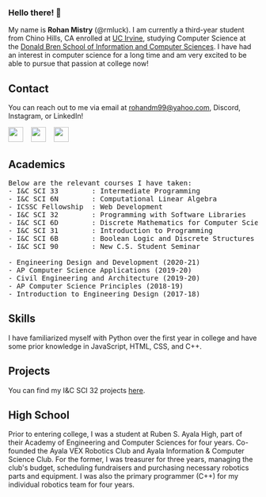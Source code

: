 ### Hello there! 👋
My name is **Rohan Mistry** (@rmluck). I am currently a third-year student from Chino Hills, CA enrolled at [UC Irvine](https://www.uci.edu), studying Computer Science at the [Donald Bren School of Information and Computer Sciences](https://www.ics.uci.edu). I have had an interest in computer science for a long time and am very excited to be able to pursue that passion at college now!

## Contact
You can reach out to me via email at rohandm99@yahoo.com, Discord, Instagram, or LinkedIn!

[<img src='https://user-images.githubusercontent.com/102389484/161869341-42baa76f-a773-417d-849f-f70496f52368.svg' width='30' height='30'>](http://discordapp.com/users/740331366360809504)&nbsp;&nbsp;&nbsp;
[<img src='https://user-images.githubusercontent.com/102389484/161869177-fa017ea8-f2bc-46c3-8309-7caca36235d1.png' width='30' height='30'>](https://www.instagram.com/rohandm99/)&nbsp;&nbsp;&nbsp;
[<img src='https://user-images.githubusercontent.com/102389484/161870144-9581c44c-9c70-466e-9c26-e39d14474002.svg' width='30' height='30'>](www.linkedin.com/in/rohan-mistry-aa0047223)


## Academics
<pre>
Below are the relevant courses I have taken:
- I&C SCI 33        : Intermediate Programming                  (CURRENT)
- I&C SCI 6N        : Computational Linear Algebra              (CURRENT)
- ICSSC Fellowship  : Web Development                           (CURRENT)
- I&C SCI 32        : Programming with Software Libraries       (Winter 2022)
- I&C SCI 6D        : Discrete Mathematics for Computer Science (Winter 2022)
- I&C SCI 31        : Introduction to Programming               (Fall 2021)
- I&C SCI 6B        : Boolean Logic and Discrete Structures     (Fall 2021)
- I&C SCI 90        : New C.S. Student Seminar                  (Fall 2021)

- Engineering Design and Development (2020-21)
- AP Computer Science Applications (2019-20)
- Civil Engineering and Architecture (2019-20)
- AP Computer Science Principles (2018-19)
- Introduction to Engineering Design (2017-18)
</pre>

## Skills
I have familiarized myself with Python over the first year in college and have some prior knowledge in JavaScript, HTML, CSS, and C++.

## Projects
You can find my I&C SCI 32 projects [here](https://github.com/stars/rmluck/lists/ics-32).

## High School
Prior to entering college, I was a student at Ruben S. Ayala High, part of their Academy of Engineering and Computer Sciences for four years. Co-founded the Ayala VEX Robotics Club and Ayala Information & Computer Science Club. For the former, I was treasurer for three years, managing the club's budget, scheduling fundraisers and purchasing necessary robotics parts and equipment. I was also the primary programmer (C++) for my individual robotics team for four years.
